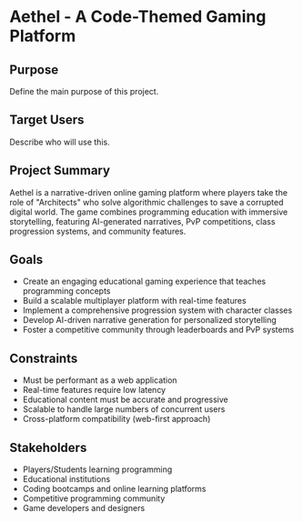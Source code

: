 # Aethel - A Code-Themed Gaming Platform

## Purpose

Define the main purpose of this project.

## Target Users

Describe who will use this.


## Project Summary

Aethel is a narrative-driven online gaming platform where players take the role of "Architects" who solve algorithmic challenges to save a corrupted digital world. The game combines programming education with immersive storytelling, featuring AI-generated narratives, PvP competitions, class progression systems, and community features.



## Goals

- Create an engaging educational gaming experience that teaches programming concepts
- Build a scalable multiplayer platform with real-time features
- Implement a comprehensive progression system with character classes
- Develop AI-driven narrative generation for personalized storytelling
- Foster a competitive community through leaderboards and PvP systems



## Constraints

- Must be performant as a web application
- Real-time features require low latency
- Educational content must be accurate and progressive
- Scalable to handle large numbers of concurrent users
- Cross-platform compatibility (web-first approach)



## Stakeholders

- Players/Students learning programming
- Educational institutions
- Coding bootcamps and online learning platforms
- Competitive programming community
- Game developers and designers

